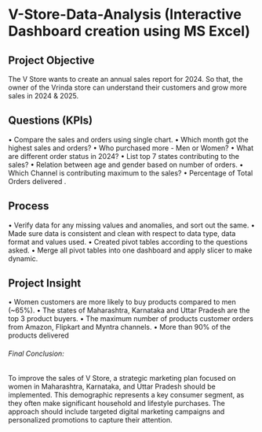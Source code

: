 # V-Store-Data-Analysis (Interactive Dashboard creation using MS Excel)
## Project Objective
The V Store wants to create an annual sales report for 2024. So that, the owner of the Vrinda store can understand their customers and grow more sales in 2024 & 2025.
## Questions (KPIs)
•	Compare the sales and orders using single chart.
•	Which month got the highest sales and orders?
•	Who purchased more - Men or Women?
•	What are different order status in 2024?
•	List top 7 states contributing to the sales?
•	Relation between age and gender based on number of orders.
•	Which Channel is contributing maximum to the sales?
•	Percentage of Total Orders delivered .
## Process
•	Verify data for any missing values and anomalies, and sort out the same.
•	Made sure data is consistent and clean with respect to data type, data format and values used.
•	Created pivot tables according to the questions asked.
•	Merge all pivot tables into one dashboard and apply slicer to make dynamic.
## Project Insight
•	Women customers are more likely to buy products compared to men (~65%).
•	The states of Maharashtra, Karnataka and Uttar Pradesh are the top 3 product buyers.
•	The maximum number of products customer orders from Amazon, Flipkart and Myntra channels.
•	More than 90% of the products delivered
###### Final Conclusion:
To improve the sales of V Store, a strategic marketing plan focused on women in Maharashtra, Karnataka, and Uttar Pradesh should be implemented. This demographic represents a key consumer segment, as they often make significant household and lifestyle purchases. The approach should include targeted digital marketing campaigns and personalized promotions to capture their attention.

